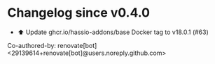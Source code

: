 # Changelog since v0.4.0
- ⬆️ Update ghcr.io/hassio-addons/base Docker tag to v18.0.1 (#63)

Co-authored-by: renovate[bot] <29139614+renovate[bot]@users.noreply.github.com> 
